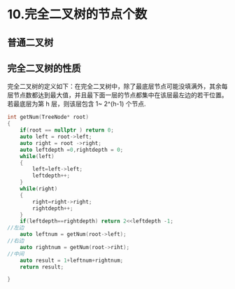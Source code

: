 # 10.完全二叉树的节点个数
## 普通二叉树
## 完全二叉树的性质
完全二叉树的定义如下：在完全二叉树中，除了最底层节点可能没填满外，其余每层节点数都达到最大值，并且最下面一层的节点都集中在该层最左边的若干位置。若最底层为第 h 层，则该层包含 1~ 2^(h-1)  个节点.
``` C++
int getNum(TreeNode* root)
{
    if(root == nullptr ) return 0;
    auto left = root->left;
    auto right = root ->right;
    auto leftdepth =0,rightdepth = 0;
    while(left)
    {
        left=left->left;
        leftdepth++;
    }
    while(right)
    {
        right=right->right;
        rightdepth++;
    }
    if(leftdepth==rightdepth) return 2<<leftdepth -1;
//左边
    auto leftnum = getNum(root->left);
//右边
    auto rightnum = getNum(root->riht);
//中间
    auto result = 1+leftnum+rightnum;
    return result;

}

```